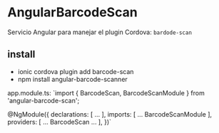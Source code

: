 # AngularBarcodeScan
Servicio Angular para manejar el plugin Cordova: `bardode-scan`
## install 
 - ionic cordova plugin add barcode-scan
 - npm install angular-barcode-scanner

 app.module.ts:
  `import { BarcodeScan,  BarcodeScanModule } from 'angular-barcode-scan';
  
   @NgModule({
    declarations: [
      ...
    ],
    imports: [
      ...
      BarcodeScanModule
    ],
    providers: [
      ...
      BarcodeScan
      ...
    ],
   })`
